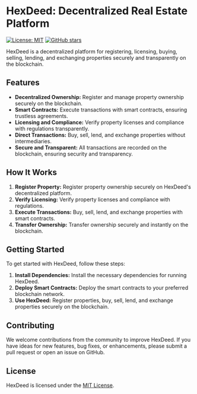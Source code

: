 # HexDeed: Decentralized Real Estate Platform

[![License: MIT](https://img.shields.io/badge/License-MIT-blue.svg)](https://opensource.org/licenses/MIT)
[![GitHub stars](https://img.shields.io/github/stars/yourusername/HexDeed.svg)](https://github.com/yourusername/HexDeed/stargazers)

HexDeed is a decentralized platform for registering, licensing, buying, selling, lending, and exchanging properties securely and transparently on the blockchain.

## Features

- **Decentralized Ownership:** Register and manage property ownership securely on the blockchain.
- **Smart Contracts:** Execute transactions with smart contracts, ensuring trustless agreements.
- **Licensing and Compliance:** Verify property licenses and compliance with regulations transparently.
- **Direct Transactions:** Buy, sell, lend, and exchange properties without intermediaries.
- **Secure and Transparent:** All transactions are recorded on the blockchain, ensuring security and transparency.

## How It Works

1. **Register Property:** Register property ownership securely on HexDeed's decentralized platform.
2. **Verify Licensing:** Verify property licenses and compliance with regulations.
3. **Execute Transactions:** Buy, sell, lend, and exchange properties with smart contracts.
4. **Transfer Ownership:** Transfer ownership securely and instantly on the blockchain.

## Getting Started

To get started with HexDeed, follow these steps:

1. **Install Dependencies:** Install the necessary dependencies for running HexDeed.
2. **Deploy Smart Contracts:** Deploy the smart contracts to your preferred blockchain network.
3. **Use HexDeed:** Register properties, buy, sell, lend, and exchange properties securely on the blockchain.

## Contributing

We welcome contributions from the community to improve HexDeed. If you have ideas for new features, bug fixes, or enhancements, please submit a pull request or open an issue on GitHub.

## License

HexDeed is licensed under the [MIT License](LICENSE).

